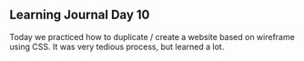 ## Learning Journal Day 10

Today we practiced how to duplicate / create a website based on wireframe using CSS. It was very tedious process, but learned a lot.